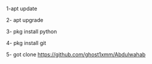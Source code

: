 1-apt update

2- apt upgrade

3- pkg install python

4- pkg install git

5- got clone https://github.com/ghost1xmm/Abdulwahab



